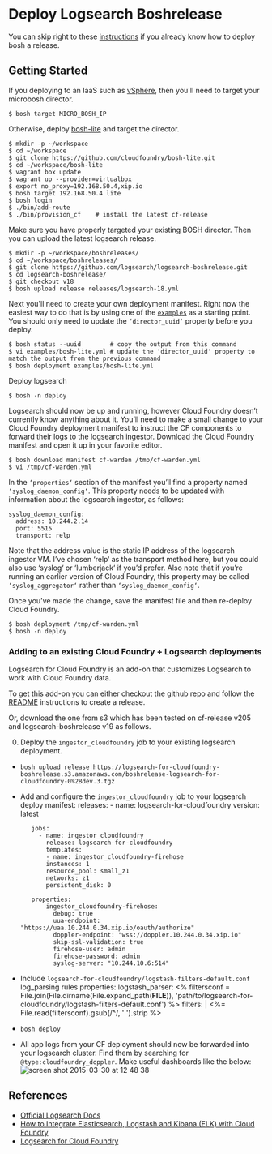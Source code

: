 # Deploy Logsearch Boshrelease
    
You can skip right to these [instructions](https://gist.github.com/malston/02171536c1010f2bd12c) if you already know how to deploy bosh a release.

## Getting Started

If you deploying to an IaaS such as [vSphere](https://github.com/pivotalservices/logsearch-boshrelease/blob/experiment-mt/examples/micro-logsearch-vsphere.yml), then you'll need to target your microbosh director.

    $ bosh target MICRO_BOSH_IP

Otherwise, deploy [bosh-lite](https://github.com/cloudfoundry/bosh-lite) and target the director. 

    $ mkdir -p ~/workspace
    $ cd ~/workspace
    $ git clone https://github.com/cloudfoundry/bosh-lite.git
    $ cd ~/workspace/bosh-lite
    $ vagrant box update
    $ vagrant up --provider=virtualbox
    $ export no_proxy=192.168.50.4,xip.io
    $ bosh target 192.168.50.4 lite
    $ bosh login
    $ ./bin/add-route
    $ ./bin/provision_cf    # install the latest cf-release

Make sure you have properly targeted your existing BOSH director. Then you can upload the latest logsearch release. 

    $ mkdir -p ~/workspace/boshreleases/
    $ cd ~/workspace/boshreleases/
    $ git clone https://github.com/logsearch/logsearch-boshrelease.git
    $ cd logsearch-boshrelease/
    $ git checkout v18
    $ bosh upload release releases/logsearch-18.yml

Next you'll need to create your own deployment manifest. Right now the easiest
way to do that is by using one of the [`examples`](https://github.com/pivotalservices/logsearch-boshrelease/blob/experiment-mt/examples) as a starting
point. You should only need to update the `‘director_uuid‘` property before you deploy.

    $ bosh status --uuid        # copy the output from this command
    $ vi examples/bosh-lite.yml # update the 'director_uuid' property to match the output from the previous command
    $ bosh deployment examples/bosh-lite.yml

Deploy logsearch

    $ bosh -n deploy

Logsearch should now be up and running, however Cloud Foundry doesn’t currently know anything about it. You’ll need to make a small change to your Cloud Foundry deployment manifest to instruct the CF components to forward their logs to the logsearch ingestor. Download the Cloud Foundry manifest and open it up in your favorite editor.

    $ bosh download manifest cf-warden /tmp/cf-warden.yml
    $ vi /tmp/cf-warden.yml
    
In the `‘properties‘` section of the manifest you’ll find a property named `‘syslog_daemon_config‘`. This property needs to be updated with information about the logsearch ingestor, as follows:
```
syslog_daemon_config:
  address: 10.244.2.14
  port: 5515
  transport: relp
```
Note that the address value is the static IP address of the logsearch ingestor VM. I’ve chosen ‘relp‘ as the transport method here, but you could also use ‘syslog‘ or ‘lumberjack‘ if you’d prefer. Also note that if you’re running an earlier version of Cloud Foundry, this property may be called `‘syslog_aggregator‘` rather than `‘syslog_daemon_config‘`.

Once you’ve made the change, save the manifest file and then re-deploy Cloud Foundry.

    $ bosh deployment /tmp/cf-warden.yml
    $ bosh -n deploy

### Adding to an existing Cloud Foundry + Logsearch deployments

Logsearch for Cloud Foundry is an add-on that customizes Logsearch to work with Cloud Foundry data. 

To get this add-on you can either checkout the github repo and follow the [README](https://github.com/logsearch/logsearch-for-cloudfoundry/blob/master/logsearch-for-cloudfoundry-boshrelease/README.md) instructions to create a release.

Or, download the one from s3 which has been tested on cf-release v205 and logsearch-boshrelease v19 as follows.

0.  Deploy the `ingestor_cloudfoundry` job to your existing logsearch deployment.

  * `bosh upload release https://logsearch-for-cloudfoundry-boshrelease.s3.amazonaws.com/boshrelease-logsearch-for-cloudfoundry-0%2Bdev.3.tgz`
  * Add and configure the `ingestor_cloudfoundry` job to your logsearch deploy manifest:
           releases:
  	          - name: logsearch-for-cloudfoundry
                version: latest    
  
           jobs:
             - name: ingestor_cloudfoundry
               release: logsearch-for-cloudfoundry
               templates: 
               - name: ingestor_cloudfoundry-firehose
               instances: 1
               resource_pool: small_z1
               networks: z1
               persistent_disk: 0
  
           properties:
               ingestor_cloudfoundry-firehose:
                 debug: true
                 uua-endpoint: "https://uaa.10.244.0.34.xip.io/oauth/authorize"
                 doppler-endpoint: "wss://doppler.10.244.0.34.xip.io"
                 skip-ssl-validation: true
                 firehose-user: admin
                 firehose-password: admin
                 syslog-server: "10.244.10.6:514"
   
   * Include `logsearch-for-cloudfoundry/logstash-filters-default.conf` log_parsing rules
           properties:
             logstash_parser:
           <% filtersconf = File.join(File.dirname(File.expand_path(__FILE__)), 'path/to/logsearch-for-  cloudfoundry/logstash-filters-default.conf') %>
                filters: |
                        <%= File.read(filtersconf).gsub(/^/, '            ').strip %>

   * `bosh deploy`
   * All app logs from your CF deployment should now be forwarded into your logsearch cluster.  Find them by searching for `@type:cloudfoundry_doppler`.  Make useful dashboards like the below:
   ![screen shot 2015-03-30 at 12 48 38](https://cloud.githubusercontent.com/assets/227505/6895741/236ac118-d6db-11e4-802d-19f548d323f5.png)


## References
- [Official Logsearch Docs](http://www.logsearch.io/docs/)
- [How to Integrate Elasticsearch, Logstash and Kibana (ELK) with Cloud Foundry](http://cloudcredo.com/how-to-integrate-elasticsearch-logstash-and-kibana-elk-with-cloud-foundry/)
- [Logsearch for Cloud Foundry](https://github.com/logsearch/logsearch-for-cloudfoundry)
